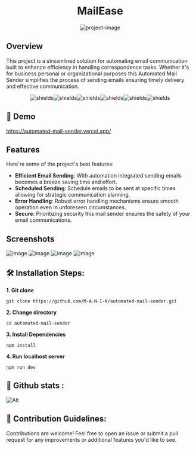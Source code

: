 <h1 align="center" id="title">MailEase</h1>

<p align="center"><img src="https://socialify.git.ci/M-A-N-I-K/automated-mail-sender/image?description=1&amp;descriptionEditable=This%20project%20is%20a%20streamlined%20solution%20for%20automating%20email%20communication%2C%20built%20to%20enhance%20efficiency%20in%20handling%20correspondence%20tasks.%20&amp;font=Raleway&amp;language=1&amp;name=1&amp;owner=1&amp;pattern=Circuit%20Board&amp;stargazers=1&amp;theme=Dark" alt="project-image"></p>

## Overview

<p id="description">This project is a streamlined solution for automating email communication built to enhance efficiency in handling correspondence tasks. Whether it's for business personal or organizational purposes this Automated Mail Sender simplifies the process of sending emails ensuring timely delivery and effective communication.</p>

<p align="center"><img src="https://img.shields.io/badge/typescript-%23007ACC.svg?style=for-the-badge&amp;logo=typescript&amp;logoColor=white" alt="shields"><img src="https://img.shields.io/badge/Next-black?style=for-the-badge&amp;logo=next.js&amp;logoColor=white" alt="shields"><img src="https://img.shields.io/badge/tailwindcss-%2338B2AC.svg?style=for-the-badge&amp;logo=tailwind-css&amp;logoColor=white" alt="shields"><img src="https://img.shields.io/badge/vercel-%23000000.svg?style=for-the-badge&amp;logo=vercel&amp;logoColor=white" alt="shields"><img src="https://img.shields.io/badge/React%20Hook%20Form-EC5990.svg?style=for-the-badge&logo=React-Hook-Form&logoColor=white" alt="shields"><img src="https://img.shields.io/badge/Zod-3E67B1.svg?style=for-the-badge&logo=Zod&logoColor=white" alt="shields">
</p>

## 🚀 Demo
<a href="https://automated-mail-sender.vercel.app/" target="_blank">https://automated-mail-sender.vercel.app/</a>
  
## Features

Here're some of the project's best features:

*   **Efficient Email Sending**: With automation integrated sending emails becomes a breeze saving time and effort.
*   **Scheduled Sending**: Schedule emails to be sent at specific times allowing for strategic communication planning.
*   **Error Handling**: Robust error handling mechanisms ensure smooth operation even in unforeseen circumstances.
*   **Secure**: Prioritizing security this mail sender ensures the safety of your email communications.

## Screenshots
![image](https://github.com/M-A-N-I-K/automated-mail-sender/assets/95385759/37e9e078-fdf3-4807-b457-71e6f1722c91)
![image](https://github.com/M-A-N-I-K/automated-mail-sender/assets/95385759/0a6ca42b-bf80-4cc0-9c69-37556319b0c0)
![image](https://github.com/M-A-N-I-K/automated-mail-sender/assets/95385759/72ed0f6f-31ec-4d5e-95a4-c3a459533bc7)
![image](https://github.com/M-A-N-I-K/automated-mail-sender/assets/95385759/75cf2a7f-3a74-4ed8-b5d3-bf0236259aa3)



## 🛠️ Installation Steps:

**1. Git clone**

```
git clone https://github.com/M-A-N-I-K/automated-mail-sender.git
```

**2. Change directory**

```
cd automated-mail-sender
```

**3. Install Dependencies**

```
npm install
```

**4. Run localhost server**

```
npm run dev
```

## 🌟 Github stats :

![Alt](https://repobeats.axiom.co/api/embed/b75b47f42ba6a454027695473be9e2013ad24b6f.svg "Repobeats analytics image")

## 🍰 Contribution Guidelines:

Contributions are welcome! Feel free to open an issue or submit a pull request for any improvements or additional features you'd like to see.
